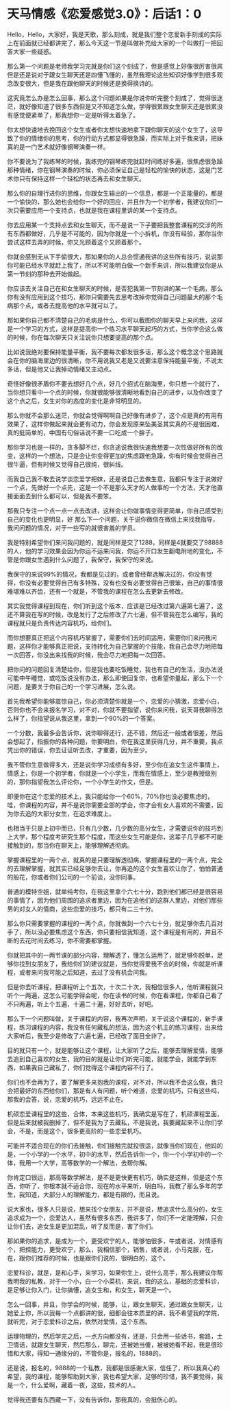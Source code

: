# 天马情感《恋爱感觉3.0》：后话1：0

Hello，Hello，大家好，我是天歌，那么刻成，就是我们整个恋爱新手刻成的实际上在前面就已经都讲完了，那么今天这一节是叫做补充给大家的一个叫做打一把回答大家一些疑惑。

那么第一个问题是老师我学习完就是你们这个刻成了，但是感觉上好像很厉害很屌但是还是说对于跟女生聊天还是四懂飞懂的，虽然我理论这些知识好像学到很多观念改变很大，但是我在跟他聊天的时候还是换得换诗的。

这究竟怎么办是怎么回事，那么这个问题如果是你说你听完整个刻成了，觉得很迷茫，就好像知道了很多东西但是又不知道怎么做，学得很累跟女生聊天还是很累没有感觉便紧单了，那我想你一定是听得太着急了。

你太想快速地去挽回这个女生或者你太想快速地拿下跟你聊天的这个女生了，这导致了你的情绪你的思考，你的行动方式都显得很急躁，而实际上对于我来讲，把妹真的是一门艺术就好像钢琴演奏一样。

你不要说为了我练琴的时候，我练完的钢琴练完就赶时间练好多遍，很焦虑很急躁那种情绪，你在钢琴演奏的时候，你必须保证自己是轻松的愉快的状态，这是门艺术你只有保持这样一个轻松的状态再去和女生聊天。

那么你的自理行进你的思维，你跟女生输出的一个信息，都是一个正能量的，都是一个愉快的，那么她也会给你一个好的回应，并且作为一个初学者，我建议你们一次只需要应用一个支持点，也就是我在课程里讲的某一个支持点。

你去应用某一个支持点去和女生聊天，而不是说一下子要把我整套课程的交涉的所有东西都做好，几乎是不可能的，因为你就是一个小拆机，你没有经验，那你当你尝试这样去弄的时候，你又光顾着这个又顾着那个。

你就会感到无从下手偷很大，那如果你的人总会惯通我讲的这些所有技巧，说说那你可能已经水平就赶上我了，所以不可能明白做一个新手来讲，所以我建议你是从第一节刻的那种去开始做起。

你应该去关注自己在和女生聊天的时候，是否犯我第一节刻讲的某一个毛病，那么你有没有应用到这个技巧，那你只需要先去思考改掉你觉得自己问题最大的那个毛病那个点，或者去提高他的水平就可以了。

那如果你自己都不清楚自己的毛病是什么，你可以截图你的聊天早上来问我，这样是一个学习的方式，这样是提高你一个练习水平聊天起巧的方式，当你学会这么做的时候，你在每次聊天只关注说你只想要提高的那个点。

比如说我绝对要保持能量平衡，我不要每次都发很多话，那么这个概念这个思路就会在你的脑海里边的很清晰，你不用说我又老是又说要注意保持能量平衡，不说太多话，但是他又让我掉动情绪又主动点。

奇怪好像很矛盾你不要去想好几个点，好几个招式在脑海里，你只想一个就行了，当你想只看中一个点的时候，你就很能够很清晰地看到自己的进步，以及你改变了这个点之后，女生对你的态度的变化是非常明显的。

那么你就不会那么迷茫，你就会觉得啊啊自己好像有进步了，这个点是真的有用有效果了，这样你做起来就会更有动力，你会发现原来坠美圣其实真的不是很困难，真的挺简单的，中国有句俗话说不要一口吃成一个胖子。

那你学习也是一样的，贪多脚不烂，你贪途说我很快速我想要一次性做好所有的改变，这样的一个想法，只是会让你变得更加的焦虑跟他急躁，你有时候会觉得自己很牛逼，但有时候又觉得自己很纯，很糾线。

而我自己我不敢去说学谈恋爱学把妹，还是说自己去做生意，我都只专注于说做好一个点，先做好一个点先，这是一个不是那么天才的人做事的一个方法，天才他直接面面去到什么都可以，但是我不要笨。

那我只专注一个点一点一点去改进，这样会让你做事情变得更简单，你自己感受到自己的变化也更明显，好 那么下一个问题，关于说你微信在微信上来找我指导，我问问题的情况，对于一些写的就很害羞的学员。

我是特别希望你们来问我问题的，就是同样是交了1288，同样是4就要交了98888的人，他的学习效果会因为你运不运来问我，你运不开口发生翻电附地的变化，不管是你跟女生遇到什么问题了，我保守，我保守的来说。

我保守的来说99%的情况，我都是见过的，或者曾经帮选解决过的，你没有觉得，你没有必要觉得自己有多特殊，没有也没有必要觉得自己很笨，自己的事情很难堪难以齐齿，还有一个就是，不管我的课程在怎么去更新去修改。

其实我觉得课程到现在，你们听到这个版本，应该是已经改过第六遍第七遍了，这还不算我在写的时候，改是发行了之后修改了六七遍，但不管我在怎么编写，我的课程就只是负责传达内容机巧，给你们。

而你想要真正把这个内容机巧掌握了，需要你们去时间运用，需要你们来问我问题，这样你才能够真正把说，支持转化为自己掌握的个技能，我自己会尽力地把每一次回答，你没出来找我的时候，我会尽力地把每一次回答。

把你问的问题回复清楚给你，但是我也要吃饭睡觉，我也有自己的生活，没办法说可能中午睡觉，或吃饭说没有办法，那么即使回复你，也希望你量起，那么下一个问题，是要关于你自己的一个学习进展，怎么说。

首先我希望你能够震惊自己，你必须清楚你就是一个，恋爱的小猜激，恋爱小白，否则你也不会来报名学习，对不对，你就不要指望，说你来问我，说天哥我聊得怎么样了，你指望说从我这里，拿到一个90%的一个答案。

一个分数，我最多会告诉你，说你聊得还行，还不错，然后还一般或者很差，然后会想起了，指振你的各种问题，你要明白，你在我这里获得几分，并不重要，我点凭出你的错误，你去证证听去改，才重要，因为至少。

我不管你生意做得多大，还是说你学习成绩有多好，至少你在追女生这件事情上，情感上，你是一个初学者，你就是一个小学生，而我在情感上，至少是教授级别的，那你指望我怎么评论你，一个小学生的作文，但是。

即便你在这个恋爱的技术上，我只能给你一个60%，70%你也没必要焦虑的，哇，你课程的内容，并不是说你需要全部的学会，你才会有女人喜欢的不需要，因为你去追的大部分女生，在追求难度上。

也相当于只是上初中而已，只有几少数，几少数的高分女生，才需要说你的技巧到上大学，那个程度考研究生那个程度，而这些女生可能是你，这辈子几乎都不可能接触到的，那当你在聊天上，能够理解透彻病。

掌握课程里的一两个点，就真的是只要理解透彻病，掌握课程里的一两个点，完全的去理解掌握，就其实已经足够你去让，你再追的这个女生喜欢让你了，怕怕普通的般花，你或者你们公司的一个前谈，没你同事。

普通的模特空姐，就单纯考你，在我这里拿个六七十分，跑到他们都已经是很容易的事情了，因为他们周围的追求者里边，因为在追他们的这群人里边，对他们那些男的对女人的情商，这些恋爱的技巧，都只有二三十分。

那么你只需要掌握的课程的一两个点，你就做到一个六七十分，就足够你去几百对手了，所以没必要焦虑这个东西，你只要相信我知道，这个课程是有用的，并且不断的去花时间去练习，你不需要都掌握。

你就把其中的一两节课的部分内容，理解透了，懂怎么运用了，就足够你脱单，足够你找到女朋友了，我给你们的建议就是，当你觉得爱我不会的时候，你就是听课程，或者来问我可能之后知道，去过了没有机会问我。

但是你去听课程，把课程听上个五次，十次二十次，我相信很多人，他听课程就只听个一两遍，这怎么可能学得会呢，你在读书的时候，你在看课程，你都自己看了不只两遍，听上个五遍，十遍二十遍，好好去听，好吧。

那么下一个问题叫做，关于课程的内容，我再次声明，关于说这个课程的，新手课程，练习课程的内容，我没有任何藏私的想法，因为这个机主的练习课程，出来给大家听后，我至少是修改了六遍七遍，已经改了面目全非了。

目的就只有一个，就是能够让这个课程，让大家听了之后，能够去理解爱情，能够去追到自己喜欢的女生，我的目的就是让你们听完可能，就能学会，就能学到东西，如果我自己藏私了，你们觉得这个课程内容不行了。

你们也不会再为了，要了解更多来抱我的课程，对不对，所以我不会这么做，我只会把最好的东西给你们，那是有人有问题，听个难道，恋爱的机巧，只有这些吗，那我的会答，说，恋爱的机巧，远远不止在。

机硕恋爱课程里的这些，合体，本来这些机巧，我确实是写在了，机硕课程里面，但是后来就被我删掉了，但不是我为了去藏私，不是我说，我要藏起来不让你们学会，不是，而是这个，很多更高阶的一些恋爱机巧。

可能并不适合现在的你们去接触，你们接触完就投很运，就像当你们现在，他妈的是，一个小学的一个水平，初中的水平，然后告诉你一个，你一个小学初中的一个体，我用一个大学，高等数学的一个解法，去帮你解。

你肯定口很运，那高等数学解法，是不是更快更有机巧，确实是这样，但是这个东西，你听了，你根本就不适合你，现在的水平来听，明白吗，我教了那么多年的学生，我知道，大部分人的理解能力，都是有限的，而且说。

说大家也，很多人只是说，想来找个女朋友，并不是说，想追求什么高分的，女生追求成为一个，恋爱达人，虽然有很多东西，我讲多了，你们不一定能理解，只会让你们去，追女生是更加混乱，听了反而是，害了你们。

那如果你的追求，是成为一个，更受欢宁的人，能够怕很多，牛或者说，对情感有个，把控能力，更受欢宁，那么，我相信那个，销售，或者说，小马克服，在，在，跟你们推荐的时候，也是跟你们说的，很明白的，这个。

恋爱科诊，就是，是和心手，来学习，如果你生上，说什么高手，那么我建议你帮我明我的私教，对于一个小，白一个小菜机，来说，我的这么，基础的恋爱科诊，是足够让你入门，让你搞懂，追女生和，和女生，聊天是一个。

怎么一回事，并且，你学会的时候，能够，让，跟女生聊天，通过跟女生聊天，让她爱上你，所以我每一个点都讲的很，细都会往本质里的讲，我不希望我的学院，就听完，对于恋爱科诊之后，依然对爱情，这个东西。

运理物理的，然后学完之后，一点方向都没有，还是，只会用一些话书，套路，土卫情话，就跟女生聊天，然后那么，聊完，还被她当傻，被被她看不起，我是很珍惜和大家，得知一通缘分的，不管你是，报名的，1888的。

还是说，报名的，9888的一个私教，我都是很感谢大家，信任了，所以我真心的希望，我的课程，能够帮助到大家，我也希望大家，足够的珍惜，我不要觉得，我是一个，什么爱啊，藏着一夜，这些，技术的人。

觉得我还要有东西藏一下，没有告诉你，那我真的，会挺伤心的。